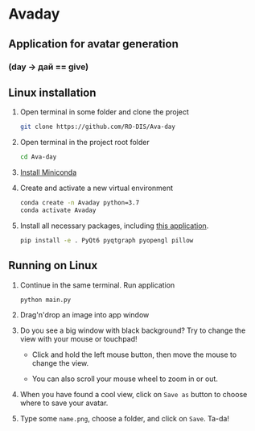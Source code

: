 # Avaday

## Application for avatar generation

### (day -> дай == give)

## Linux installation

1. Open terminal in some folder and clone the project

   ```sh
   git clone https://github.com/RO-DIS/Ava-day
   ```

1. Open terminal in the project root folder

   ```sh
   cd Ava-day
   ```

1. [Install Miniconda](https://docs.conda.io/projects/conda/en/latest/user-guide/install/linux.html)

1. Create and activate a new virtual environment

   ```sh
   conda create -n Avaday python=3.7
   conda activate Avaday
   ```

1. Install all necessary packages, including [this application](https://stackoverflow.com/a/50194143).

    ```sh
    pip install -e . PyQt6 pyqtgraph pyopengl pillow
    ```

## Running on Linux

1. Continue in the same terminal. Run application

    ```sh
    python main.py
    ```

2. Drag'n'drop an image into app window

3. Do you see a big window with black background? Try to change the view with your mouse or touchpad!

   - Click and hold the left mouse button, then move the mouse to change the view. 

   - You can also scroll your mouse wheel to zoom in or out.

4. When you have found a cool view, click on `Save as` button to choose where to save your avatar.

5. Type some `name.png`, choose a folder, and click on `Save`. Ta-da!
